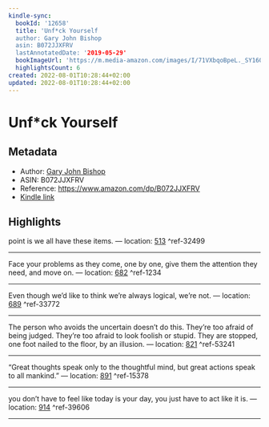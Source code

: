 ```yaml
---
kindle-sync:
  bookId: '12658'
  title: 'Unf*ck Yourself
  author: Gary John Bishop
  asin: B072JJXFRV
  lastAnnotatedDate: '2019-05-29'
  bookImageUrl: 'https://m.media-amazon.com/images/I/71VXbqoBpeL._SY160.jpg'
  highlightsCount: 6
created: 2022-08-01T10:28:44+02:00
updated: 2022-08-01T10:28:44+02:00
---
```

# Unf*ck Yourself
## Metadata
* Author: [Gary John Bishop](https://www.amazon.com/Gary-John-Bishop/e/B01M9F5EEN/ref=dp_byline_cont_ebooks_1)
* ASIN: B072JJXFRV
* Reference: https://www.amazon.com/dp/B072JJXFRV
* [Kindle link](kindle://book?action=open&asin=B072JJXFRV)

## Highlights
point is we all have these items. — location: [513](kindle://book?action=open&asin=B072JJXFRV&location=513) ^ref-32499

---
Face your problems as they come, one by one, give them the attention they need, and move on. — location: [682](kindle://book?action=open&asin=B072JJXFRV&location=682) ^ref-1234

---
Even though we’d like to think we’re always logical, we’re not. — location: [689](kindle://book?action=open&asin=B072JJXFRV&location=689) ^ref-33772

---
The person who avoids the uncertain doesn’t do this. They’re too afraid of being judged. They’re too afraid to look foolish or stupid. They are stopped, one foot nailed to the floor, by an illusion. — location: [821](kindle://book?action=open&asin=B072JJXFRV&location=821) ^ref-53241

---
“Great thoughts speak only to the thoughtful mind, but great actions speak to all mankind.” — location: [891](kindle://book?action=open&asin=B072JJXFRV&location=891) ^ref-15378

---
you don’t have to feel like today is your day, you just have to act like it is. — location: [914](kindle://book?action=open&asin=B072JJXFRV&location=914) ^ref-39606

---
